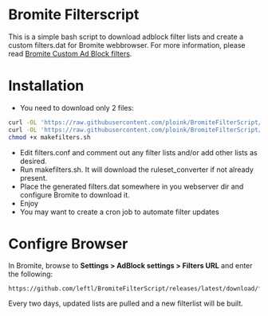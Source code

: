 # Bromite Filterscript

This is a simple bash script to download adblock filter lists and create a custom filters.dat for Bromite webbrowser.
For more information, please read [Bromite Custom Ad Block filters](https://www.bromite.org/custom-filters).

# Installation
* You need to download only 2 files:
```bash
curl -OL 'https://raw.githubusercontent.com/ploink/BromiteFilterScript/master/makefilters.sh'
curl -OL 'https://raw.githubusercontent.com/ploink/BromiteFilterScript/master/filters.conf'
chmod +x makefilters.sh
```
* Edit filters.conf and comment out any filter lists and/or add other lists as desired.
* Run makefilters.sh. It will download the ruleset_converter if not already present.
* Place the generated filters.dat somewhere in you webserver dir and configure Bromite to download it.
* Enjoy
* You may want to create a cron job to automate filter updates 

# Configre Browser

In Bromite, browse to **Settings > AdBlock settings > Filters URL** and enter the following:
```
https://github.com/leftl/BromiteFilterScript/releases/latest/download/filters.dat
```
Every two days, updated lists are pulled and a new filterlist will be built.
